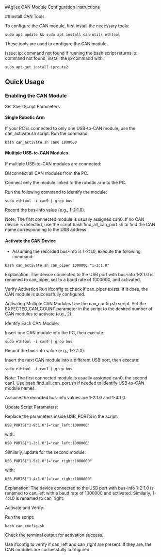 #Agilex CAN Module Configuration Instructions

##Install CAN Tools

To configure the CAN module, first install the necessary tools:

```shell
sudo apt update && sudo apt install can-utils ethtool
```

These tools are used to configure the CAN module.

Issue: ip: command not found
If running the bash script returns ip: command not found, install the ip command with:

```shell
sudo apt-get install iproute2
```

## Quick Usage

### Enabling the CAN Module
Set Shell Script Parameters

#### Single Robotic Arm

If your PC is connected to only one USB-to-CAN module, use the can_activate.sh script. Run the command:

```shell
bash can_activate.sh can0 1000000
```
#### Multiple USB-to-CAN Modules
If multiple USB-to-CAN modules are connected:

Disconnect all CAN modules from the PC.

Connect only the module linked to the robotic arm to the PC.

Run the following command to identify the module:

```shell
sudo ethtool -i can0 | grep bus
```
Record the bus-info value (e.g., 1-2:1.0).

Note: The first connected module is usually assigned can0. If no CAN device is detected, use the script bash find_all_can_port.sh to find the CAN name corresponding to the USB address.

#### Activate the CAN Device
- Assuming the recorded bus-info is 1-2:1.0, execute the following command:

```shell
bash can_activate.sh can_piper 1000000 "1-2:1.0"
```

Explanation: The device connected to the USB port with bus-info 1-2:1.0 is renamed to can_piper, set to a baud rate of 1000000, and activated.

Verify Activation
Run ifconfig to check if can_piper exists. If it does, the CAN module is successfully configured.

Activating Multiple CAN Modules
Use the can_config.sh script. Set the EXPECTED_CAN_COUNT parameter in the script to the desired number of CAN modules to activate (e.g., 2).

Identify Each CAN Module:

Insert one CAN module into the PC, then execute:

```shell
sudo ethtool -i can0 | grep bus
```

Record the bus-info value (e.g., 1-2:1.0).

Insert the next CAN module into a different USB port, then execute:

```shell
sudo ethtool -i can1 | grep bus
```
Note: The first connected module is usually assigned can0, the second can1. Use bash find_all_can_port.sh if needed to identify USB-to-CAN module names.

Assume the recorded bus-info values are 1-2:1.0 and 1-4:1.0.

Update Script Parameters:

Replace the parameters inside USB_PORTS in the script:

```
USB_PORTS["1-9:1.0"]="can_left:1000000"
```
with:
```
USB_PORTS["1-2:1.0"]="can_left:1000000"
```

Similarly, update for the second module:

```
USB_PORTS["1-5:1.0"]="can_right:1000000"
```
with:
```
USB_PORTS["1-4:1.0"]="can_right:1000000"
```
Explanation: The device connected to the USB port with bus-info 1-2:1.0 is renamed to can_left with a baud rate of 1000000 and activated. Similarly, 1-4:1.0 is renamed to can_right.

Activate and Verify:

Run the script:

```
bash can_config.sh
```
Check the terminal output for activation success.

Use ifconfig to verify if can_left and can_right are present. If they are, the CAN modules are successfully configured.
